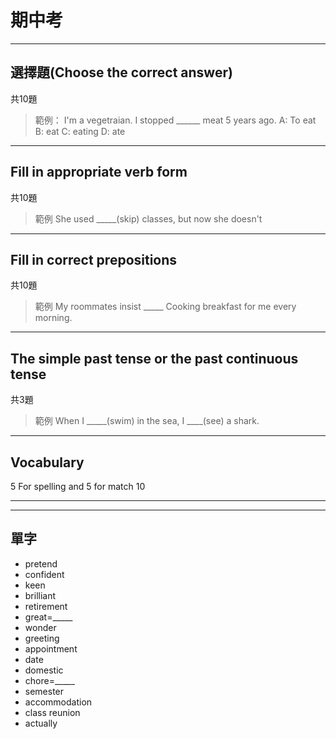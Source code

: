 # 期中考

---

## 選擇題(Choose the correct answer)

共10題

> 範例：
> I'm a vegetraian. I stopped ______ meat 5 years ago.
> A: To eat
> B: eat
> C: eating
> D: ate

---

## Fill in appropriate verb form 

共10題

> 範例
> She used _____(skip) classes, but now she doesn't

---

## Fill in correct prepositions

共10題

> 範例
> My roommates insist _____ Cooking breakfast for me every morning.

---

## The simple past tense or the past continuous tense

共3題

> 範例
> When I _____(swim) in the sea, I ____(see) a shark.

---

## Vocabulary

5 For spelling and 5 for match 10

---


---

## 單字

* pretend
* confident
* keen
* brilliant
* retirement
* great=_____
* wonder
* greeting
* appointment
* date
* domestic
* chore=_____
* semester
* accommodation
* class reunion
* actually